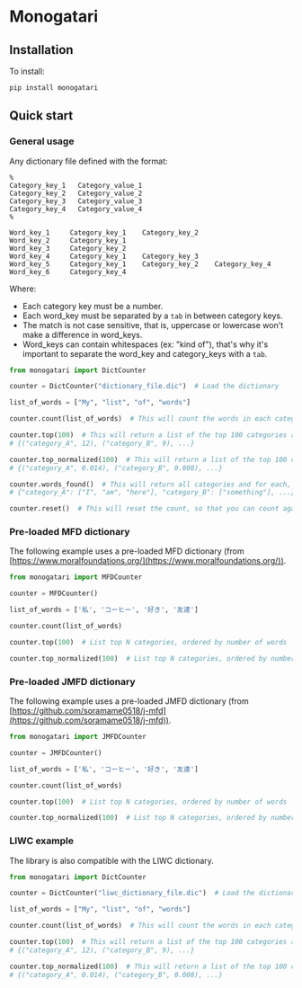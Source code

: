 # Monogatari

## Installation
To install:
```sh
pip install monogatari
```

## Quick start

### General usage

Any dictionary file defined with the format:
```
%
Category_key_1   Category_value_1
Category_key_2   Category_value_2
Category_key_3   Category_value_3
Category_key_4   Category_value_4
%

Word_key_1     Category_key_1    Category_key_2
Word_key_2     Category_key_1
Word_key_3     Category_key_2
Word_key_4     Category_key_1    Category_key_3
Word_key_5     Category_key_1    Category_key_2    Category_key_4
Word_key_6     Category_key_4
```

Where:
- Each category key must be a number.
- Each word_key must be separated by a `tab` in between category keys.
- The match is not case sensitive, that is, uppercase or lowercase won't make a difference in word_keys.
- Word_keys can contain whitespaces (ex: "kind of"), that's why it's important to separate the word_key and category_keys with a `tab`.

```python
from monogatari import DictCounter

counter = DictCounter("dictionary_file.dic")  # Load the dictionary

list_of_words = ["My", "list", "of", "words"]

counter.count(list_of_words)  # This will count the words in each category

counter.top(100)  # This will return a list of the top 100 categories and their count
# {("category_A", 12), ("category_B", 9), ...}

counter.top_normalized(100)  # This will return a list of the top 100 categories and their normalized value
# {("category_A", 0.014), ("category_B", 0.008), ...}

counter.words_found()  # This will return all categories and for each, a list of words belonging to that category
# {"category_A": ["I", "am", "here"], "category_B": ["something"], ...}

counter.reset()  # This will reset the count, so that you can count again using another list of words
```

### Pre-loaded MFD dictionary

The following example uses a pre-loaded MFD dictionary (from [https://www.moralfoundations.org/](https://www.moralfoundations.org/)).
```python
from monogatari import MFDCounter

counter = MFDCounter()

list_of_words = ['私', 'コーヒー', '好き', '友達']

counter.count(list_of_words)

counter.top(100)  # List top N categories, ordered by number of words

counter.top_normalized(100)  # List top N categories, ordered by number of words normalized by the total number of words
```

### Pre-loaded JMFD dictionary

The following example uses a pre-loaded JMFD dictionary (from [https://github.com/soramame0518/j-mfd](https://github.com/soramame0518/j-mfd)).
```python
from monogatari import JMFDCounter

counter = JMFDCounter()

list_of_words = ['私', 'コーヒー', '好き', '友達']

counter.count(list_of_words)

counter.top(100)  # List top N categories, ordered by number of words

counter.top_normalized(100)  # List top N categories, ordered by number of words normalized by the total number of words
```
### LIWC example

The library is also compatible with the LIWC dictionary.
```python
from monogatari import DictCounter

counter = DictCounter("liwc_dictionary_file.dic")  # Load the dictionary

list_of_words = ["My", "list", "of", "words"]

counter.count(list_of_words)  # This will count the words in each category

counter.top(100)  # This will return a list of the top 100 categories and their count
# {("category_A", 12), ("category_B", 9), ...}

counter.top_normalized(100)  # This will return a list of the top 100 categories and their normalized value
# {("category_A", 0.014), ("category_B", 0.008), ...}
```
